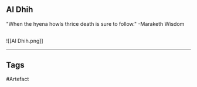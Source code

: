 ## Al Dhih
"When the hyena howls thrice
death is sure to follow."
-Maraketh Wisdom
## 
![[Al Dhih.png]]

---
## Tags
#Artefact
